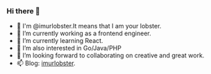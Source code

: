 ### Hi there 👋


- 💞️ I'm @imurlobster.It means that I am your lobster.
- 🔭 I’m currently working as a frontend engineer.
- 🌱 I’m currently learning React.
- 👀 I’m also interested in Go/Java/PHP
- 👯 I’m looking forward to collaborating on creative and great work.
- 📫 Blog: [imurlobster](https://imurlobster.github.io).
